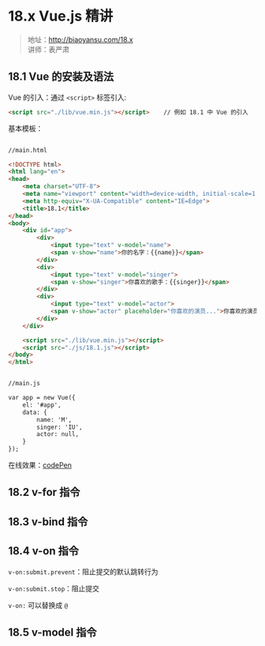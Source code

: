 # 18.x Vue.js 精讲

>地址：http://biaoyansu.com/18.x<br>
>讲师：表严肃

## 18.1 Vue 的安装及语法
Vue 的引入：通过 `<script>` 标签引入:

```html
<script src="./lib/vue.min.js"></script>    // 例如 18.1 中 Vue 的引入
```

基本模板：
```html

//main.html

<!DOCTYPE html>
<html lang="en">
<head>
    <meta charset="UTF-8">
    <meta name="viewport" content="width=device-width, initial-scale=1.0">
    <meta http-equiv="X-UA-Compatible" content="IE=Edge">
    <title>18.1</title>
</head>
<body>
    <div id="app">
        <div>
            <input type="text" v-model="name">
            <span v-show="name">你的名字：{{name}}</span>
        </div>
        <div>
            <input type="text" v-model="singer">
            <span v-show="singer">你喜欢的歌手：{{singer}}</span>
        </div>
        <div>
            <input type="text" v-model="actor">
            <span v-show="actor" placeholder="你喜欢的演员...">你喜欢的演员：{{actor}}</span>
        </div>
    </div>

    <script src="./lib/vue.min.js"></script>
    <script src="./js/18.1.js"></script>
</body>
</html>


//main.js

var app = new Vue({
    el: '#app',
    data: {
        name: 'M',
        singer: 'IU',
        actor: null,
    }
});
```

在线效果：[codePen](https://codepen.io/magicmai/pen/jLoxJK?editors=1010)

## 18.2 v-for 指令

## 18.3 v-bind 指令

## 18.4 v-on 指令
`v-on:submit.prevent`：阻止提交的默认跳转行为

`v-on:submit.stop`：阻止提交

`v-on:` 可以替换成 `@`

## 18.5 v-model 指令
